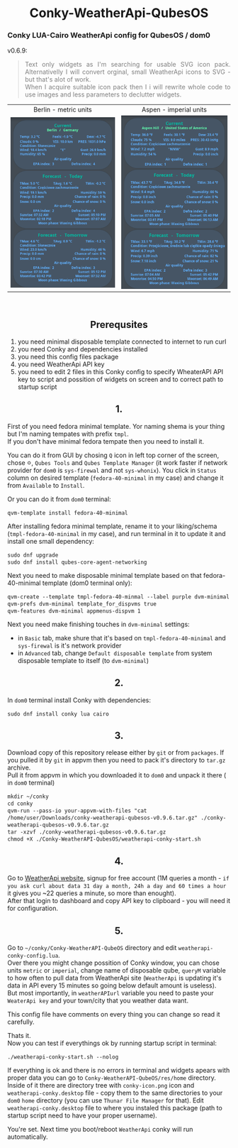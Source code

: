 <p>
    <div align="center">
        <h1>Conky-WeatherApi-QubesOS</h1>
    </div>
</p>

<p>
    <div align="justify">
        <h3>Conky LUA-Cairo WeatherApi config for QubesOS / dom0</h3>
    </div>
    <div align="justify">
        v0.6.9:
        <blockquote style="color:grey;">Text only widgets as I'm searching for usable SVG icon pack. Alternativelly I will convert orginal, small WeatherApi icons to SVG - but that's alot of work.</br>
        When I acquire suitable icon pack then I i will rewrite whole code to use images and less parameters to declutter widgets.</blockquote>
    </div>
</p>

<p>
    <div align="center">
        <table>
            <tr align="center">
                <td>Berlin - metric units</td>
                <td>Aspen - imperial units</td>
            </tr>
            <tr align="center">
                <td><img src="res/conky-weatherapi-berlin.png" alt="WeatherApi - Berlin"/></td>
                <td><img src="res/conky-weatherapi-aspen.png" alt="WeatherApi - Aspen"/></td>
            </tr>
        </table>
    </div>
</p>

<p></br></p>

<p>
    <h2></h2>
    <div align="center">
        <h2>Prerequsites</h2>
    </div>
</p>

1. you need minimal disposable template connected to internet to run curl
2. you need Conky and dependencies installed
3. you need this config files package
4. you need WeatherApi API key
5. you need to edit 2 files in this Conky config to specify WheaterAPI API key to script and possition of widgets on screen and to correct path to startup script

<p>
    <h2></h2>
    <div align="center">
        <h2>1.</h2>
    </div>
</p>

First of you need fedora minimal template. Yor naming shema is your thing but I'm naming tempates with prefix `tmpl`.</br>
If you don't have minimal fedora tempate then you need to install it.

You can do it from GUI by chosing `Q` icon in left top corner of the screen, chose <img src='res/cog_wheel.png' alt='cog wheel' width=2%>, `Qubes Tools` and `Qubes Template Manager` (it work faster if network provider for `dom0` is `sys-firewal` and not `sys-whonix`). You click in `Status` column on desired template (`fedora-40-minimal` in my case) and change it from `Available` to `Install`.

Or you can do it from `dom0` terminal:
```
qvm-template install fedora-40-minimal
```

After installing fedora minimal template, rename it to your liking/schema (`tmpl-fedora-40-minimal` in my case), and run terminal in it to update it and install one small dependency:
```
sudo dnf upgrade
sudo dnf install qubes-core-agent-networking
```

Next you need to make disposable minimal template based on that fedora-40-minimal template (dom0 terminal only):
```
qvm-create --template tmpl-fedora-40-minmal --label purple dvm-minimal
qvm-prefs dvm-minimal template_for_dispvms true
qvm-features dvm-minimal appmenus-dispvm 1
```

Next you need make finishing touches in `dvm-minimal` settings:
- in `Basic` tab, make shure that it's based on `tmpl-fedora-40-minimal` and `sys-firewal` is it's network provider
- in `Advanced` tab, change `Default disposable template` from system disposable template to itself (to `dvm-minimal`)

<p>
    <h2></h2>
    <div align="center">
        <h2>2.</h2>
    </div>
</p>

In `dom0` terminal install Conky with dependencies:
```
sudo dnf install conky lua cairo
```

<p>
    <h2></h2>
    <div align="center">
        <h2>3.</h2>
    </div>
</p>

Download copy of this repository release either by `git` or from `packages`.
If you pulled it by `git` in appvm then you need to pack it's directory to `tar.gz` archive.</br>
Pull it from appvm in which you downloaded it to `dom0`  and unpack it there ( in `dom0` terminal)
```
mkdir ~/conky
cd conky
qvm-run --pass-io your-appvm-with-files "cat /home/user/Downloads/conky-weatherapi-qubesos-v0.9.6.tar.gz" ./conky-weatherapi-qubesos-v0.9.6.tar.gz
tar -xzvf ./conky-weatherapi-qubesos-v0.9.6.tar.gz
chmod +X ./Conky-WeatherAPI-QubesOS/weatherapi-conky-start.sh
```

<p>
    <h2></h2>
    <div align="center">
        <h2>4.</h2>
    </div>
</p>

Go to [WeatherApi website](https://www.weatherapi.com), signup for free account (1M queries a month - `if you ask curl about data 31 day a month, 24h a day and 60 times a hour` it gives you ~22 queries a minute, so more than enought).</br>
After that login to dashboard and copy API key to clipboard - you will need it for configuration.

<p>
    <h2></h2>
    <div align="center">
        <h2>5.</h2>
    </div>
</p>

Go to `~/conky/Conky-WeatherAPI-QubeOS` directory and edit `weatherapi-conky-config.lua`.</br>
Over there you might change possition of Conky window, you can chose units `metric` or `imperial`, change name of disposable qube, `queryM` variable to how often to pull data from WeatherApi site (`WeatherApi` is updating it's data in API every 15 minutes so going below default amount is useless).</br>
But most importantly, in `weatherAPIurl` variable you need to paste your `WeaterApi key` and your town/city that you weather data want.

This config file have comments on every thing you can change so read it carefully.

Thats it.</br>
Now you can test if everythings ok by running startup script in terminal:
```
./weatherapi-conky-start.sh --nolog
```

If everything is ok and there is no errors in terminal and widgets apears with proper data you can go to `Conky-WeatherAPI-QubeOS/res/home` directory. Inside of it there are directory tree with `conky-icon.png` icon and `weatherapi-conky.desktop` file - copy them to the same directories to your `dom0` `home` directory (you can use `Thunar File Manager` for that).
Edit `weatherapi-conky.desktop` file to where you instaled this package (path to startup script need to have your proper username).

You're set. Next time you boot/reboot `WeatherApi` conky will run automatically.
